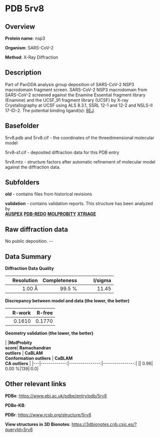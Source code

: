 # PDB 5rv8

## Overview

**Protein name**: nsp3

**Organism**: SARS-CoV-2

**Method**: X-Ray Diffraction

## Description

Part of PanDDA analysis group deposition of SARS-CoV-2 NSP3 macrodomain fragment screen. SARS-CoV-2 NSP3 macrodomain from SARS-CoV-2 screened against the Enamine Essential fragment library (Enamine) and the UCSF_91 fragment library (UCSF) by X-ray Crystallography at UCSF using ALS 8.3.1, SSRL 12-1 and 12-2 and NSLS-II 17-ID-2. The potential binding ligand(s): [8EJ](https://www.rcsb.org/ligand/8EJ).

## Basefolder

5rv8.pdb and 5rv8.cif - the coordinates of the threedimensional molecular model

5rv8-sf.cif - deposited diffraction data for this PDB entry

5rv8.mtz - structure factors after automatic refinement of molecular model against the diffraction data.

## Subfolders



**old** - contains files from historical revisions

**validation** - contains validation reports. This structure has been analyzed by <br>[**AUSPEX**](https://github.com/thorn-lab/coronavirus_structural_task_force/tree/master/pdb/nsp3/SARS-CoV-2/5rv8/validation/auspex) [**PDB-REDO**](https://github.com/thorn-lab/coronavirus_structural_task_force/tree/master/pdb/nsp3/SARS-CoV-2/5rv8/validation/pdb-redo) [**MOLPROBITY**](https://github.com/thorn-lab/coronavirus_structural_task_force/tree/master/pdb/nsp3/SARS-CoV-2/5rv8/validation/molprobity) [**XTRIAGE**](https://github.com/thorn-lab/coronavirus_structural_task_force/blob/master/pdb/nsp3/SARS-CoV-2/5rv8/validation/Xtriage_output.log)   



## Raw diffraction data

No public deposition. --<br> 

## Data Summary
**Diffraction Data Quality**

|   | Resolution | Completeness| I/sigma |
|---|-------------:|----------------:|--------------:|
|   |1.00 Å|99.5  %|<img width=50/>11.45|

**Discrepancy between model and data (the lower, the better)**

|   | **R-work**| **R-free**   
|---|-------------:|----------------:|           
||  0.1610|  0.1770|

**Geometry validation (the lower, the better)**

|   |**MolProbity<br>score**| **Ramachandran<br>outliers** | **CaBLAM<br>Conformation outliers** | **CaBLAM<br>CA outliers** |
|---|-------------:|----------------:|----------------:|
||  0.96|  0.00 %|139|:0.0|

 

 



## Other relevant links 
**PDBe**:  https://www.ebi.ac.uk/pdbe/entry/pdb/5rv8

**PDBe-KB**:  
 
**PDBr**: https://www.rcsb.org/structure/5rv8 

**View structures in 3D Bionotes**: https://3dbionotes.cnb.csic.es/?queryId=5rv8

